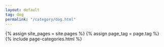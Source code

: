 ```yaml
---
layout: default
tag: dog
permalink: "/category/dog.html"
---
```


{% assign site_pages = site.pages  %}
{% assign page_tag = page.tag  %}
{% include page-categories.html %}

